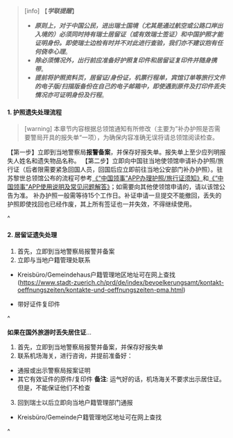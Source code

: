 > [info] 【***学联提醒***】
>
> * ***原则上，对于中国公民，进出瑞士国境（尤其是通过航空或公路口岸出入境的）必须同时持有瑞士居留证（或有效瑞士签证）和中国护照才能证明身份。即使瑞士边检有时并不对此进行查验，我们亦不建议抱有任何侥幸心理***。
> * ***除必须情况外，出行前应准备好护照复印件和居留证复印件并随身携带***。
> * ***提前将护照资料页，居留证/身份证，机票行程单，宾馆订单等旅行文件的电子版/扫描版备份在自己的电子邮箱中，即使遇到原件及打印件丢失情况亦可证明身份及行程***。

#### **1. 护照遗失处理流程**

> [warning] 本章节内容根据总领馆通知有所修改（主要为”补办护照是否需要警局开具的报失单“一项），为确保内容准确无误将请总领馆阅读检查。

【第一步】立即到当地警察局**报警备案**，并保存好报失单。报失单上至少应列明报失人姓名和遗失物品名称。
【第二步】立即向中国驻当地使领馆申请补办护照/旅行证（后者限需要紧急回国人员，回国后应立即前往当地公安部门补办护照）。驻苏黎世总领馆公布的流程可参考[《“中国领事”APP办理护照/旅行证须知》](http://zurich.china-consulate.gov.cn/lsfw/hzlxz/202108/t20210803_9011969.htm)和[《“中国领事”APP使用说明及常见问题解答》](http://zurich.china-consulate.gov.cn/lsfw/hzlxz/202109/t20210903_9011972.htm)；如需要向其他使领馆申请的，请以该馆公告为准。
补办护照一般需等待15个工作日。补证申请一旦提交不能撤回，丢失的护照即使找回也已经作废，其上所有签证也一并失效，不得继续使用。

^

#### **2. 居留证遗失处理**

1. 首先，立即到当地警察局报警并备案
2. 立即与当地户籍管理处联系

* Kreisbüro/Gemeindehaus户籍管理地区地址可在网上查找 (<https://www.stadt-zuerich.ch/prd/de/index/bevoelkerungsamt/kontakt-oeffnungszeiten/kontakte-und-oeffnungszeiten-pma.html>)

* 带好证件复印件

^

**如果在国外旅游时丢失居住证**...

1. 首先，立即到当地警察局报警并备案，并保存好报失单
2. 联系机场海关，进行咨询，并提前准备好：

* 通报或出示警察局报案证明
* 其它有效证件的原件/复印件
  **备注**: 运气好的话，机场海关不要求出示居住证。但是，不能保证他们不检查

3. 回到瑞士以后立即向当地户籍管理部门通报

* Kreisbüro/Gemeinde户籍管理地区地址可在网上查找

^
